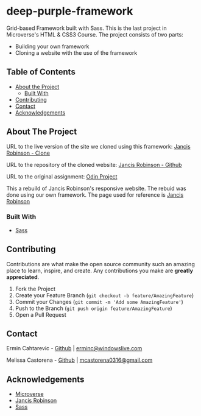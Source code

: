 # deep-purple-framework

Grid-based Framework built with Sass. This is the last project in Microverse's HTML & CSS3 Course. The project consists of two parts: 

 - Building your own framework
 - Cloning a website with the use of the framework

## Table of Contents

* [About the Project](#about-the-project)
  * [Built With](#built-with)
* [Contributing](#contributing)
* [Contact](#contact)
* [Acknowledgements](#acknowledgements)

<!-- ABOUT THE PROJECT -->
## About The Project

URL to the live version of the site we cloned using this framework: [Jancis Robinson - Clone](https://rawcdn.githack.com/mcastorena0316/jancis-robinson/a93213971491e6be7267497399b4e13ae9134eeb/index.html)

URL to the repository of the cloned website: [Jancis Robinson - Github](https://github.com/mcastorena0316/jancis-robinson/tree/developer-branch)

URL to the original assignment: [Odin Project](https://www.theodinproject.com/courses/html5-and-css3/lessons/design-your-own-grid-based-framework)

This a rebuild of Jancis Robinson's responsive website. The rebuid was done using our own framework. The page used for reference is [Jancis Robinson](https://www.jancisrobinson.com/)

### Built With

* [Sass](https://sass-lang.com/)

## Contributing

Contributions are what make the open source community such an amazing place to learn, inspire, and create. Any contributions you make are **greatly appreciated**.

1. Fork the Project
2. Create your Feature Branch (`git checkout -b feature/AmazingFeature`)
3. Commit your Changes (`git commit -m 'Add some AmazingFeature'`)
4. Push to the Branch (`git push origin feature/AmazingFeature`)
5. Open a Pull Request


<!-- CONTACT -->
## Contact

Ermin Cahtarevic - [Github](https://github.com/ermin-cahtarevic) | erminc@windowslive.com

Melissa Castorena - [Github](https://github.com/mcastorena0316) | mcastorena0316@gmail.com



<!-- ACKNOWLEDGEMENTS -->
## Acknowledgements

* [Microverse](https://www.microverse.org/)
* [Jancis Robinson](https://www.jancisrobinson.com/)
* [Sass](https://sass-lang.com/)
